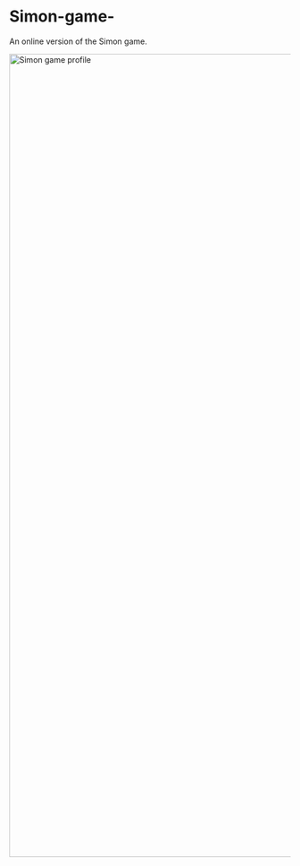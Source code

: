 # Simon-game-
An online version of the Simon game.

<img width="1435" alt="Simon game profile" src="https://github.com/tyzhang1010/Simon-game-/assets/99381563/8276290f-cab3-4962-bf1d-de1aff8909a8">
